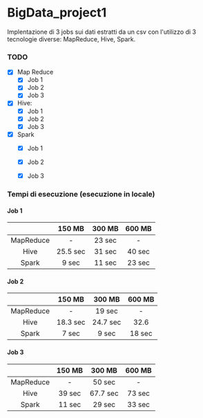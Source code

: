 # BigData_project1
Implentazione di 3 jobs sui dati estratti da un csv con l'utilizzo di 3 tecnologie diverse: MapReduce, Hive, Spark.


### TODO
- [x] Map Reduce
  - [x] Job 1
  - [x] Job 2
  - [x] Job 3
- [x] Hive:
  - [x] Job 1
  - [x] Job 2
  - [x] Job 3
- [x] Spark
  - [x] Job 1
  - [x] Job 2
  - [x] Job 3


### Tempi di esecuzione (esecuzione in locale)
#### Job 1

|           | 150 MB   | 300 MB    | 600 MB    |
| :---:     | :---:    | :---:     | :---:     |
| MapReduce | -        | 23 sec    | -         |
| Hive      | 25.5 sec | 31 sec    | 40 sec    |
| Spark     | 9 sec    | 11 sec    | 23 sec    |

#### Job 2

|           | 150 MB   | 300 MB    | 600 MB    |
| :---:     | :---:    | :---:     | :---:     |
| MapReduce | -        | 19 sec    | -         |
| Hive      | 18.3 sec | 24.7 sec  | 32.6      |
| Spark     | 7 sec    | 9 sec     | 18 sec    |

#### Job 3

|           | 150 MB   | 300 MB    | 600 MB    |
| :---:     | :---:    | :---:     | :---:     |
| MapReduce | -        | 50 sec    | -         |
| Hive      | 39 sec   | 67.7 sec  | 73 sec    |
| Spark     | 11 sec   | 29 sec    | 33 sec    |

